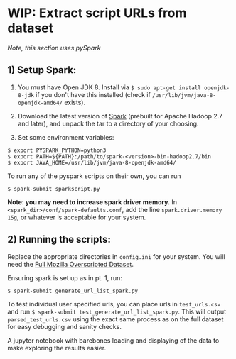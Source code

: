 # WIP: Extract script URLs from dataset
_Note, this section uses pySpark_

## 1) Setup Spark:

1) You must have Open JDK 8. Install via `$ sudo apt-get install openjdk-8-jdk` if you don't have this installed (check if `/usr/lib/jvm/java-8-openjdk-amd64/` exists).

2) Download the latest version of [Spark](https://spark.apache.org/downloads.html) (prebuilt for Apache Hadoop 2.7 and later), and unpack the tar to a directory of your choosing.

3) Set some environment variables:
```
$ export PYSPARK_PYTHON=python3
$ export PATH=${PATH}:/path/to/spark-<version>-bin-hadoop2.7/bin
$ export JAVA_HOME=/usr/lib/jvm/java-8-openjdk-amd64/ 
```

To run any of the pyspark scripts on their own, you can run
```
$ spark-submit sparkscript.py
```

**Note: you may need to increase spark driver memory.**
In `<spark_dir>/conf/spark-defaults.conf`, add the line `spark.driver.memory 15g`, or whatever is acceptable for your system.


## 2) Running the scripts:

Replace the appropriate directories in `config.ini` for your system. You will need the [Full Mozilla Overscripted Dataset](https://github.com/mozilla/Overscripted-Data-Analysis-Challenge). 

Ensuring spark is set up as in pt. 1, run:
```
$ spark-submit generate_url_list_spark.py
```

To test individual user specified urls, you can place urls in `test_urls.csv` and run `$ spark-submit test_generate_url_list_spark.py`. This will output `parsed_test_urls.csv` using the exact same process as on the full dataset for easy debugging and sanity checks.

A jupyter notebook with barebones loading and displaying of the data to make exploring the results easier.

